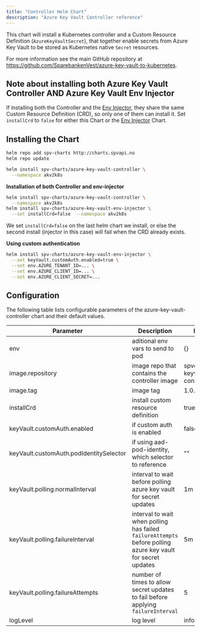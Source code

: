 ```yaml
---
title: "Controller Helm Chart"
description: "Azure Key Vault Controller reference"
---
```


This chart will install a Kubernetes controller and a Custom Resource Definition (`AzureKeyVaultSecret`), that together enable secrets from Azure Key Vault to be stored as Kubernetes native `Secret` resources.

For more information see the main GitHub repository at https://github.com/SparebankenVest/azure-key-vault-to-kubernetes.

## Note about installing both Azure Key Vault Controller AND Azure Key Vault Env Injector

If installing both the Controller and the [Env Injector](../azure-key-vault-env-injector), they share the same Custom Resource Definition (CRD), so only one of them can install it. Set `installCrd` to `false` for either this Chart or the [Env Injector](../azure-key-vault-env-injector) Chart. 

## Installing the Chart

```bash
helm repo add spv-charts http://charts.spvapi.no
helm repo update
```

```bash
helm install spv-charts/azure-key-vault-controller \
  --namespace akv2k8s
```

**Installation of both Controller and env-injector**
```bash
helm install spv-charts/azure-key-vault-controller \
  --namespace akv2k8s
helm install spv-charts/azure-key-vault-env-injector \
  --set installCrd=false  --namespace akv2k8s
```

We set `installCrd=false` on the last helm chart we install, or else the second install (injector in this case) will fail when the CRD already exists.

**Using custom authentication**

```bash
helm install spv-charts/azure-key-vault-env-injector \
  --set keyVault.customAuth.enabled=true \
  --set env.AZURE_TENANT_ID=... \
  --set env.AZURE_CLIENT_ID=... \
  --set env.AZURE_CLIENT_SECRET=...
```

## Configuration

The following table lists configurable parameters of the azure-key-vault-controller chart and their default values.

|               Parameter                |                Description                   |                  Default                 |
| -------------------------------------- | -------------------------------------------- | -----------------------------------------|
|env                                     |aditional env vars to send to pod             |{}                                        |
|image.repository                        |image repo that contains the controller image | spvest/azure-keyvault-controller         |
|image.tag                               |image tag|1.0.0|
|installCrd                              |install custom resource definition           |true                                      |
|keyVault.customAuth.enabled             |if custom auth is enabled | false |
|keyVault.customAuth.podIdentitySelector |if using aad-pod-identity, which selector to reference | "" |
|keyVault.polling.normalInterval         |interval to wait before polling azure key vault for secret updates | 1m |
|keyVault.polling.failureInterval        |interval to wait when polling has failed `failureAttempts` before polling azure key vault for secret updates | 5m |
|keyVault.polling.failureAttempts        |number of times to allow secret updates to fail before applying `failureInterval` | 5 |
|logLevel                                | log level | info |
